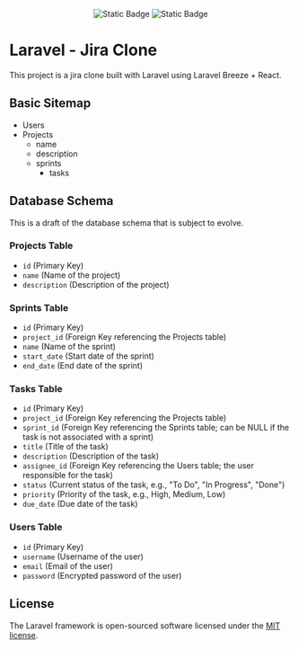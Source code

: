 <p align="center">
<img alt="Static Badge" src="https://img.shields.io/badge/state-in_progress-blue">
<img alt="Static Badge" src="https://img.shields.io/badge/stage-development-orange">
</p>

# Laravel - Jira Clone

This project is a jira clone built with Laravel using Laravel Breeze + React.

## Basic Sitemap

-   Users
-   Projects
    -   name
    -   description
    -   sprints
        -   tasks

## Database Schema

This is a draft of the database schema that is subject to evolve.

### Projects Table

-   `id` (Primary Key)
-   `name` (Name of the project)
-   `description` (Description of the project)

### Sprints Table

-   `id` (Primary Key)
-   `project_id` (Foreign Key referencing the Projects table)
-   `name` (Name of the sprint)
-   `start_date` (Start date of the sprint)
-   `end_date` (End date of the sprint)

### Tasks Table

-   `id` (Primary Key)
-   `project_id` (Foreign Key referencing the Projects table)
-   `sprint_id` (Foreign Key referencing the Sprints table; can be NULL if the task is not associated with a sprint)
-   `title` (Title of the task)
-   `description` (Description of the task)
-   `assignee_id` (Foreign Key referencing the Users table; the user responsible for the task)
-   `status` (Current status of the task, e.g., "To Do", "In Progress", "Done")
-   `priority` (Priority of the task, e.g., High, Medium, Low)
-   `due_date` (Due date of the task)

### Users Table

-   `id` (Primary Key)
-   `username` (Username of the user)
-   `email` (Email of the user)
-   `password` (Encrypted password of the user)

## License

The Laravel framework is open-sourced software licensed under the [MIT license](https://opensource.org/licenses/MIT).

